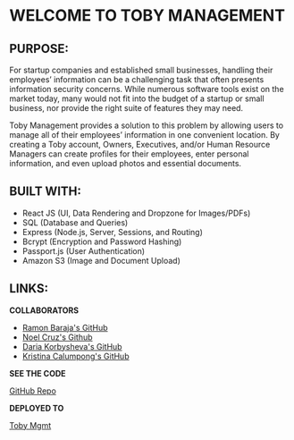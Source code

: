 # WELCOME TO TOBY MANAGEMENT

## PURPOSE:

For startup companies and established small businesses, handling their employees’ information can be a challenging task that often presents information security concerns. While numerous software tools exist on the market today, many would not fit into the budget of a startup or small business, nor provide the right suite of features they may need. 

Toby Management provides a solution to this problem by allowing users to manage all of their employees’ information in one convenient location. By creating a Toby account, Owners, Executives, and/or Human Resource Managers can create profiles for their employees, enter personal information, and even upload photos and essential documents.


## BUILT WITH:

* React JS (UI, Data Rendering and Dropzone for Images/PDFs)
* SQL (Database and Queries)
* Express (Node.js, Server, Sessions, and Routing)
* Bcrypt (Encryption and Password Hashing)
* Passport.js (User Authentication)
* Amazon S3 (Image and Document Upload)

## LINKS:

**COLLABORATORS** 
* [Ramon Baraja's GitHub](https://github.com/ramonb621)
* [Noel Cruz's Github](https://github.com/noeljcruz)
* [Daria Korbysheva's GitHub](https://github.com/chuckthefrenchie)
* [Kristina Calumpong's GitHub](https://github.com/kcalumpong)

**SEE THE CODE**

[GitHub Repo](https://github.com/kcalumpong/toby-mgmt)

**DEPLOYED TO**

[Toby Mgmt](https://toby-mgmt.herokuapp.com/)